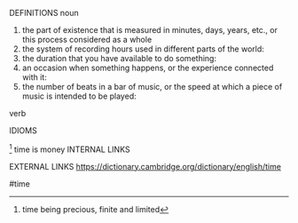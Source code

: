 DEFINITIONS
noun
1. the part of existence that is measured in minutes, days, years, etc., or this process considered as a whole
2. the system of recording hours used in different parts of the world:
3. the duration that you have available to do something:
4. an occasion when something happens, or the experience connected with it:
5. the number of beats in a bar of music, or the speed at which a piece of music is intended to be played:

verb

IDIOMS

[^1] time is money
INTERNAL LINKS

EXTERNAL LINKS
https://dictionary.cambridge.org/dictionary/english/time

#time

[^1]: time being precious, finite and limited
